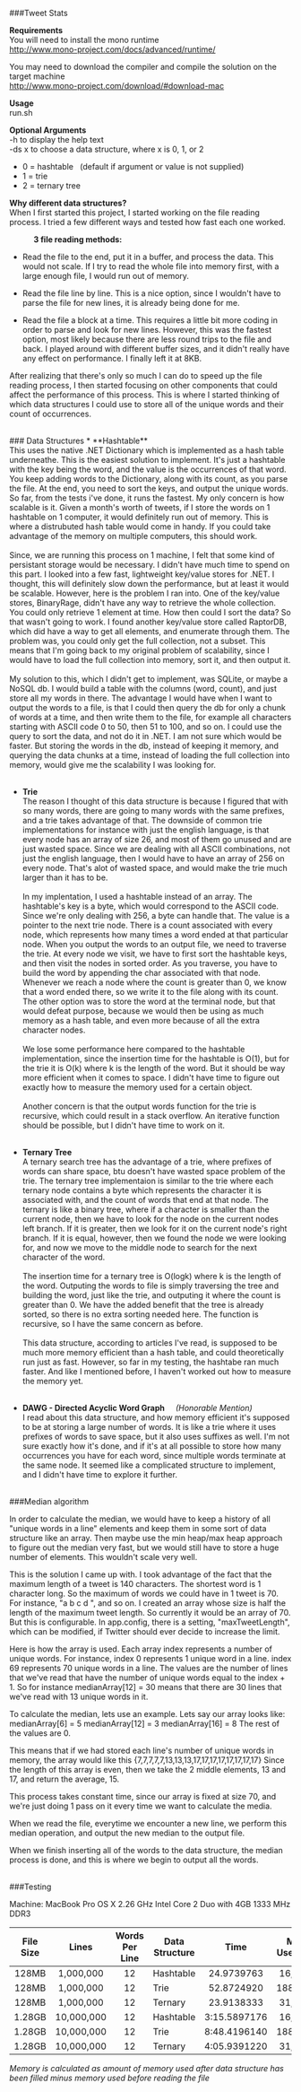 ###Tweet Stats

**Requirements**<br/>
You will need to install the mono runtime</br>
http://www.mono-project.com/docs/advanced/runtime/

You may need to download the compiler and compile the solution on the target machine</br>
http://www.mono-project.com/download/#download-mac

**Usage**</br>
run.sh

**Optional Arguments**</br>
-h     to display the help text</br>
-ds x  to choose a data structure, where x is 0, 1, or 2

* 0 = hashtable &nbsp;&nbsp;(default if argument or value is not supplied)
* 1 = trie
* 2 = ternary tree


**Why different data structures?**</br>
When I first started this project, I started working on the file reading process. I tried a few different ways and tested how fast each one worked. 

&nbsp;&nbsp;&nbsp;&nbsp;&nbsp;&nbsp;&nbsp;&nbsp;&nbsp;&nbsp;&nbsp;**3 file reading methods:**
- Read the file to the end, put it in a buffer, and process the data.  This would not scale.  If I try to read the whole file into memory first, with a large enough file, I would run out of memory.

- Read the file line by line. This is a nice option, since I wouldn't have to parse the file for new lines, it is already being
done for me.

- Read the file a block at a time. This requires a little bit more coding in order to parse and look for new lines. However, this was the fastest option, most likely because there are less round trips to the file and back. I played around with different buffer sizes, and it didn't really have any effect on performance.  I finally left it at 8KB.

After realizing that there's only so much I can do to speed up the file reading process, I then started focusing on other components that could affect the performance of this process.  This is where I started thinking of which data structures I could use to store all of the unique words and their count of occurrences. 

</br>
### Data Structures
* **Hashtable**</br>
This uses the native .NET Dictionary which is implemented as a hash table underneathe.  This is the easiest solution to implement. It's just a hashtable with the key being the word, and the value is the occurrences of that word. You keep adding words to the Dictionary, along with its count, as you parse the file. At the end, you need to sort the keys, and output the unique words. So far, from the tests i've done, it runs the fastest. My only concern is how scalable is it. Given a month's worth of tweets, if I store the words on 1 hashtable on 1 computer, it would definitely run out of memory. This is where a distrubuted hash table would come in handy. If you could take advantage of the memory on multiple computers, this should work.
</br></br>Since, we are running this process on 1 machine, I felt that some kind of persistant storage would be necessary.  I didn't have much time to spend on this part. I looked into a few fast, lightweight key/value stores for .NET. I thought, this will definitely slow down the performance, but at least it would be scalable. However, here is the problem I ran into. One of the key/value stores, BinaryRage, didn't have any way to retrieve the whole collection. You could only retrieve 1 element at time.
How then could I sort the data?  So that wasn't going to work.  I found another key/value store called RaptorDB, which did have
a way to get all elements, and enumerate through them. The problem was, you could only get the full collection, not a subset. This means that I'm going back to my original problem of scalability, since I would have to load the full collection into memory, sort it, and then output it. 
</br></br>My solution to this, which I didn't get to implement, was SQLite, or maybe a NoSQL db. I would build a table with the columns (word, count), and just store all my words in there.  The advantage I would have when I want to output the words to a file, is that I could then query the db for only a chunk of words at a time, and then write them to the file, for example all characters starting with ASCII code 0 to 50, then 51 to 100, and so on.  I could use the query to sort the data, and not do it in .NET.  I am not sure which would be faster.  But storing the words in the db, instead of keeping it memory, and querying the data chunks at a time, instead of loading the full collection into memory, would give me the scalability I was looking for.</br></br>


* **Trie**</br>
The reason I thought of this data structure is because I figured that with so many words, there are going to many words with the same prefixes, and a trie takes advantage of that.  The downside of common trie implementations for instance with just the english language, is that every node has an array of size 26, and most of them go unused and are just wasted space. Since we are dealing with all ASCII combinations, not just the english language, then I would have to have an array of 256 on every node. That's alot of wasted space, and would make the trie much larger than it has to be.</br></br>In my implentation, I used a hashtable instead of an array.  The hashtable's key is a byte, which would correspond to the ASCII code. Since we're only dealing with 256, a byte can handle that.  The value is a pointer to the next trie node.  There is a count associated with every node, which represents how many times a word ended at that particular node. When you output the words to an output file, we need to traverse the trie. At every node we visit, we have to first sort the hashtable keys, and then visit the nodes in sorted order. As you traverse, you have to build the word by appending the char associated with that node. Whenever we reach a node where the count is greater than 0, we know that a word ended there, so we write it to the file along with its count. The other option was to store the word at the terminal node, but that would defeat purpose, because we would then be using as much memory as a hash table, and even more because of all the extra character nodes.
</br></br>We lose some performance here compared to the hashtable implementation, since the insertion time for the hashtable is O(1), but for the trie it is O(k) where k is the length of the word. But it should be way more efficient when it comes to space.
I didn't have time to figure out exactly how to measure the memory used for a certain object.
</br></br>Another concern is that the output words function for the trie is recursive, which could result in a stack overflow. An iterative function should be possible, but I didn't have time to work on it.</br></br>

* **Ternary Tree**
</br>A ternary search tree has the advantage of a trie, where prefixes of words can share space, btu doesn't have wasted space problem of the trie. The ternary tree implementaion is similar to the trie where each ternary node contains a byte which represents the character it is associated with, and the count of words that end at that node. The ternary is like a binary tree, where if a character is smaller than the current node, then we have to look for the node on the current nodes left branch. If it is greater, then we look for it on the current node's right branch.  If it is equal, however, then we found the node we were looking for, and now we move to the middle node to search for the next character of the word.
</br></br>The insertion time for a ternary tree is O(logk) where k is the length of the word.  Outputing the words to file is simply traversing the tree and building the word, just like the trie, and outputing it where the count is greater than 0.  We have the added benefit that the tree is already sorted, so there is no extra sorting needed here.  The function is recursive, so I have the same concern as before. 
</br></br>This data structure, according to articles I've read, is supposed to be much more memory efficient than a hash table, and could theoretically run just as fast.  However, so far in my testing, the hashtabe ran much faster. And like I mentioned before, I haven't worked out how to measure the memory yet.
</br></br>
*  **DAWG - Directed Acyclic Word Graph**  &nbsp;&nbsp;&nbsp; *(Honorable Mention)* 
</br>I read about this data structure, and how memory efficient it's supposed to be at storing a large number of words. It is like a trie where it uses prefixes of words to save space, but it also uses suffixes as well.  I'm not sure exactly how it's done, and if it's at all possible to store how many occurrences you have for each word, since multiple words terminate at the same node.
It seemed like a complicated structure to implement, and I didn't have time to explore it further.

</br>
###Median algorithm

In order to calculate the median, we would have to keep a history of all "unique words in a line" elements and keep them in some sort of data structure like an array. Then maybe use the min heap/max heap approach to figure out the median very fast, but we would still have to store a huge number of elements. This wouldn't scale very well. 

This is the solution I came up with.
I took advantage of the fact that the maximum length of a tweet is 140 characters.  The shortest word is 1 character long.
So the maximum of words we could have in 1 tweet is 70.  For instance, "a b c d ", and so on.
I created an array whose size is half the length of the maximum tweet length.  So currently it would be an array of 70.
But this is configurable.  In app.config, there is a setting, "maxTweetLength", which can be modified, if Twitter should ever decide to increase the limit.

Here is how the array is used. Each array index represents a number of unique words. For instance, index 0 represents 1 unique word in a line. index 69 represents 70 unique words in a line.  The values are the number of lines that we've read that have the number of unique words equal to the index + 1. So for instance medianArray[12] = 30 means that there are 30 lines that we've read with 13 unique words in it. 

To calculate the median, lets use an example.  Lets say our array looks like:
medianArray[6] = 5
medianArray[12] = 3
medianArray[16] = 8
The rest of the values are 0.

This means that if we had stored each line's number of unique words in memory, the array would like this
{7,7,7,7,7,13,13,13,17,17,17,17,17,17,17,17}
Since the length of this array is even, then we take the 2 middle elements, 13 and 17, and return the average, 15.

This process takes constant time, since our array is fixed at size 70, and we're just doing 1 pass on it every time we
want to calculate the media.

When we read the file, everytime we encounter a new line, we perform this median operation, and output the new median to the output file.

When we finish inserting all of the words to the data structure, the median process is done, and this is where we begin to output all the words.

</br>
###Testing

Machine: MacBook Pro OS X 2.26 GHz Intel Core 2 Duo with 4GB 1333 MHz DDR3

| File Size | Lines | Words Per Line | Data Structure | Time | Memory Used (bytes) |
|:---------:|:----------:|:--------------:|----------------|:------------:|:-------------------:|
| 128MB | 1,000,000 | 12 | Hashtable | 24.9739763 | 16,784,608 |
| 128MB | 1,000,000 | 12 | Trie | 52.8724920 | 188,125,224 |
| 128MB | 1,000,000 | 12 | Ternary | 23.9138333 | 31,765,928 |
| 1.28GB | 10,000,000 | 12 | Hashtable | 3:15.5897176 | 16,795,832 |
| 1.28GB | 10,000,000 | 12 | Trie | 8:48.4196140 | 188,285,328 |
| 1.28GB | 10,000,000 | 12 | Ternary | 4:05.9391220 | 31,781,544 |

*Memory is calculated as amount of memory used after data structure has been filled minus memory used before reading the file*